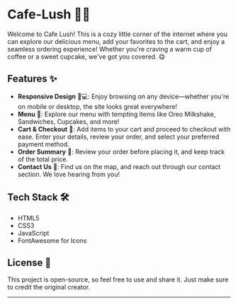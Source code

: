 # Cafe-Lush 🍃🍰

Welcome to Cafe Lush! This is a cozy little corner of the internet where you can explore our delicious menu, add your favorites to the cart, and enjoy a seamless ordering experience! Whether you're craving a warm cup of coffee or a sweet cupcake, we've got you covered. 😋
 
## Features ✨
  
- **Responsive Design** 📱💻: Enjoy browsing on any device—whether you're on mobile or desktop, the site looks great everywhere! 
- **Menu** 🍪: Explore our menu with tempting items like Oreo Milkshake, Sandwiches, Cupcakes, and more! 
- **Cart & Checkout** 🛒: Add items to your cart and proceed to checkout with ease. Enter your details, review your order, and select your preferred payment method.
- **Order Summary** 📑: Review your order before placing it, and keep track of the total price.
- **Contact Us** 📍: Find us on the map, and reach out through our contact section. We love hearing from you!

## Tech Stack 🛠️ 

- HTML5
- CSS3
- JavaScript
- FontAwesome for Icons 


## License 📄

This project is open-source, so feel free to use and share it. Just make sure to credit the original creator.

---


